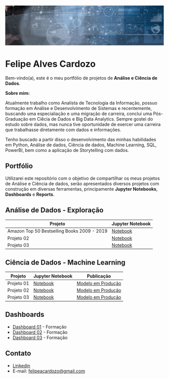 ![Banner Data Science](https://github.com/felipeacardozo/Projetos-Data-Science/blob/main/img/banner-data-science.jpg)

# **Felipe Alves Cardozo**
 Bem-vindo(a), este é o meu portfólio de projetos de **Análise e Ciência de Dados**.
 
**Sobre mim:**
 
Atualmente trabalho como Analista de Tecnologia da Informação, possuo formação em Análise e Desenvolvimento de Sistemas e recentemente, buscando uma especialiação e uma migração de carreira, concluí uma Pós-Graduação em Ciêcia de Dados e Big Data Analytics. Sempre gostei do estudo sobre dados, mas nunca tive oportunidade de exercer uma carreira que trabalhasse diretamente com dados e informações.

Tenho buscado a partir disso o desenvolvimento das minhas habilidades em Python, Análise de dados, Ciência de dados, Machine Learning, SQL, PowerBI, bem como a aplicação de Storytelling com dados.

## **Portfólio**
Utilizarei este repositório com o objetivo de compartilhar os meus projetos de Análise e Ciência de dados, serão apresentados diversos projetos com construção em diversas ferramentas, principamente **Jupyter Notebooks**, **Dashboards** e **Reports**.

## **Análise de Dados - Exploração**

Projeto | Jupyter Notebook
---|---|
Amazon Top 50 Bestselling Books 2009 - 2019 | [Notebook](https://github.com/felipeacardozo/Projetos-Data-Science/blob/main/projeto_amazon_top_50_bestselling/projeto_amazon_top_50_bestselling.ipynb)
Projeto 02 | [Notebook](https://github.com/felipeacardozo/Projetos-Data-Science)
Projeto 03 | [Notebook](https://github.com/felipeacardozo/Projetos-Data-Science)

## **Ciência de Dados - Machine Learning**

Projeto | Jupyter Notebook | Publicação
---|---|---|
Projeto 01 | [Notebook](https://github.com/felipeacardozo/Projetos-Data-Science) | [Modelo em Produção](https://github.com/felipeacardozo/Projetos-Data-Science) 
Projeto 02 | [Notebook](https://github.com/felipeacardozo/Projetos-Data-Science) | [Modelo em Produção](https://github.com/felipeacardozo/Projetos-Data-Science) 
Projeto 03 | [Notebook](https://github.com/felipeacardozo/Projetos-Data-Science) | [Modelo em Produção](https://github.com/felipeacardozo/Projetos-Data-Science) 

## **Dashboards**

* [Dashboard 01](https://github.com/felipeacardozo/Projetos-Data-Science) - Formação 
* [Dashboard 02](https://github.com/felipeacardozo/Projetos-Data-Science) - Formação 
* [Dashboard 03](https://github.com/felipeacardozo/Projetos-Data-Science) - Formação 

## **Contato**

* [Linkedin](https://www.linkedin.com/in/felipe-alves-cardozo/)
* E-mail: felipeacardozo@gmail.com
